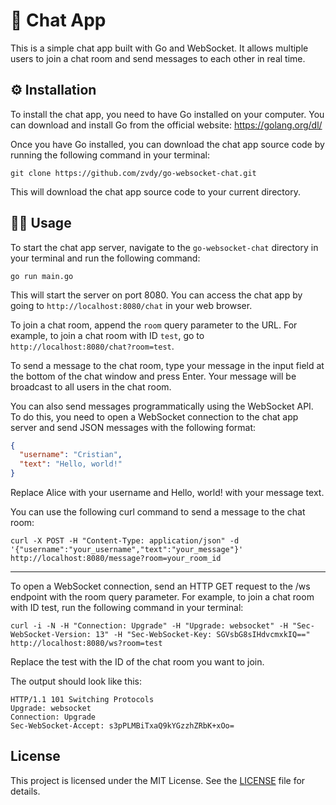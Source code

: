 # 📢 Chat App

This is a simple chat app built with Go and WebSocket. It allows multiple users to join a chat room and send messages to each other in real time.

## ⚙️ Installation

To install the chat app, you need to have Go installed on your computer. You can download and install Go from the official website: https://golang.org/dl/

Once you have Go installed, you can download the chat app source code by running the following command in your terminal:

```
git clone https://github.com/zvdy/go-websocket-chat.git
```


This will download the chat app source code to your current directory.

## 🧑‍💻 Usage

To start the chat app server, navigate to the `go-websocket-chat` directory in your terminal and run the following command:

```
go run main.go
```


This will start the server on port 8080. You can access the chat app by going to `http://localhost:8080/chat` in your web browser.

To join a chat room, append the `room` query parameter to the URL. For example, to join a chat room with ID `test`, go to `http://localhost:8080/chat?room=test`.

To send a message to the chat room, type your message in the input field at the bottom of the chat window and press Enter. Your message will be broadcast to all users in the chat room.

You can also send messages programmatically using the WebSocket API. To do this, you need to open a WebSocket connection to the chat app server and send JSON messages with the following format:

```json
{
  "username": "Cristian",
  "text": "Hello, world!"
}
```
Replace Alice with your username and Hello, world! with your message text.

You can use the following curl command to send a message to the chat room:

```
curl -X POST -H "Content-Type: application/json" -d '{"username":"your_username","text":"your_message"}' http://localhost:8080/message?room=your_room_id
```

---


To open a WebSocket connection, send an HTTP GET request to the /ws endpoint with the room query parameter. For example, to join a chat room with ID test, run the following command in your terminal:

```
curl -i -N -H "Connection: Upgrade" -H "Upgrade: websocket" -H "Sec-WebSocket-Version: 13" -H "Sec-WebSocket-Key: SGVsbG8sIHdvcmxkIQ==" http://localhost:8080/ws?room=test
```

Replace the test with the ID of the chat room you want to join.

The output should look like this:

```
HTTP/1.1 101 Switching Protocols
Upgrade: websocket
Connection: Upgrade
Sec-WebSocket-Accept: s3pPLMBiTxaQ9kYGzzhZRbK+xOo=
```

## License

This project is licensed under the MIT License. See the [LICENSE](LICENSE) file for details.
